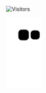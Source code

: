 <img src="https://komarev.com/ghpvc/?username=rdimo&label=Profile%20Views&color=008042&style=flat&label=Visitors" alt="Visitors"></a>



<a href="https://katsumii.ml" target="_blank"><img src="https://github.com/rafaballerini/rafaballerini/blob/output/github-contribution-grid-snake.svg" alt="sneke"></a>
